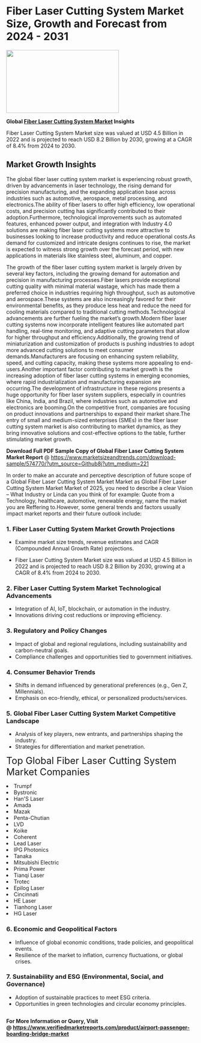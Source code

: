<H1>Fiber Laser Cutting System Market Size, Growth and Forecast from 2024 - 2031</H1><img class="aligncenter size-medium wp-image-584254" src="https://thirdeyenews.in/wp-content/uploads/2024/09/Global-Market-Research-300x168.jpeg" alt="" width="300" height="168" /><p><strong>Global&nbsp;<a href="https://www.marketsizeandtrends.com/download-sample/574770/?utm_source=Github8j?utm_medium=221">Fiber Laser Cutting System Market</a> Insights</strong></p><p>Fiber Laser Cutting System Market size was valued at USD 4.5 Billion in 2022 and is projected to reach USD 8.2 Billion by 2030, growing at a CAGR of 8.4% from 2024 to 2030.</p><p><h2>Market Growth Insights</h2> <p>The global fiber laser cutting system market is experiencing robust growth, driven by advancements in laser technology, the rising demand for precision manufacturing, and the expanding application base across industries such as automotive, aerospace, metal processing, and electronics.The ability of fiber lasers to offer high efficiency, low operational costs, and precision cutting has significantly contributed to their adoption.Furthermore, technological improvements such as automated features, enhanced power output, and integration with Industry 4.0 solutions are making fiber laser cutting systems more attractive to businesses looking to increase productivity and reduce operational costs.As demand for customized and intricate designs continues to rise, the market is expected to witness strong growth over the forecast period, with new applications in materials like stainless steel, aluminum, and copper.</p> <p>The growth of the fiber laser cutting system market is largely driven by several key factors, including the growing demand for automation and precision in manufacturing processes.Fiber lasers provide exceptional cutting quality with minimal material wastage, which has made them a preferred choice in industries requiring high throughput, such as automotive and aerospace.These systems are also increasingly favored for their environmental benefits, as they produce less heat and reduce the need for cooling materials compared to traditional cutting methods.Technological advancements are further fueling the market’s growth.Modern fiber laser cutting systems now incorporate intelligent features like automated part handling, real-time monitoring, and adaptive cutting parameters that allow for higher throughput and efficiency.Additionally, the growing trend of miniaturization and customization of products is pushing industries to adopt more advanced cutting solutions to meet consumer demands.Manufacturers are focusing on enhancing system reliability, speed, and cutting capacity, making these systems more appealing to end-users.Another important factor contributing to market growth is the increasing adoption of fiber laser cutting systems in emerging economies, where rapid industrialization and manufacturing expansion are occurring.The development of infrastructure in these regions presents a huge opportunity for fiber laser system suppliers, especially in countries like China, India, and Brazil, where industries such as automotive and electronics are booming.On the competitive front, companies are focusing on product innovations and partnerships to expand their market share.The entry of small and medium-sized enterprises (SMEs) in the fiber laser cutting system market is also contributing to market dynamics, as they bring innovative solutions and cost-effective options to the table, further stimulating market growth.</p> <p><span class=""><strong>Download Full PDF Sample Copy of Global Fiber Laser Cutting System Market Report</strong> @ <a href="https://www.marketsizeandtrends.com/download-sample/574770/?utm_source=Github8j?utm_medium=221" target="_blank">https://www.marketsizeandtrends.com/download-sample/574770/?utm_source=Github8j?utm_medium=221</a></span></p><p>In order to make an accurate and perceptive description of future scope of a Global&nbsp;Fiber Laser Cutting System Market Market as Global&nbsp;Fiber Laser Cutting System Market Market of 2025, you need to describe a clear Vision &ndash; What Industry or Linda can you think of for example: Quote from a Technology, healthcare, automotive, renewable energy, name the market you are Reffering to.However, some general trends and factors usually impact market reports and their future outlook include:</p><h3>1.&nbsp;<strong>Fiber Laser Cutting System Market Growth Projections</strong></h3><ul><li>Examine market size trends, revenue estimates and CAGR (Compounded Annual Growth Rate) projections.</li><li><p>Fiber Laser Cutting System Market size was valued at USD 4.5 Billion in 2022 and is projected to reach USD 8.2 Billion by 2030, growing at a CAGR of 8.4% from 2024 to 2030.</p></li></ul><h3>2.&nbsp;<strong>Fiber Laser Cutting System Market Technological Advancements</strong></h3><ul><li>Integration of AI, IoT, blockchain, or automation in the industry.</li><li>Innovations driving cost reductions or improving efficiency.</li></ul><h3>3.&nbsp;<strong>Regulatory and Policy Changes</strong></h3><ul><li>Impact of global and regional regulations, including sustainability and carbon-neutral goals.</li><li>Compliance challenges and opportunities tied to government initiatives.</li></ul><h3>4.&nbsp;<strong>Consumer Behavior Trends</strong></h3><ul><li>Shifts in demand influenced by generational preferences (e.g., Gen Z, Millennials).</li><li>Emphasis on eco-friendly, ethical, or personalized products/services.</li></ul><h3>5.&nbsp;<strong>Global Fiber Laser Cutting System Market Competitive Landscape</strong></h3><ul><li>Analysis of key players, new entrants, and partnerships shaping the industry.</li><li>Strategies for differentiation and market penetration.</li></ul><p data-pm-slice="1 1 []"><span style="color: inherit; font-family: inherit; font-size: 25px;">Top Global Fiber Laser Cutting System Market Companies</span></p><div class="" data-test-id=""><p><li>Trumpf</li><li> Bystronic</li><li> Han'S Laser</li><li> Amada</li><li> Mazak</li><li> Penta-Chutian</li><li> LVD</li><li> Koike</li><li> Coherent</li><li> Lead Laser</li><li> IPG Photonics</li><li> Tanaka</li><li> Mitsubishi Electric</li><li> Prima Power</li><li> Tianqi Laser</li><li> Trotec</li><li> Epilog Laser</li><li> Cincinnati</li><li> HE Laser</li><li> Tianhong Laser</li><li> HG Laser</li></p></div><h3>6.&nbsp;<strong>Economic and Geopolitical Factors</strong></h3><ul><li>Influence of global economic conditions, trade policies, and geopolitical events.</li><li>Resilience of the market to inflation, currency fluctuations, or global crises.</li></ul><h3>7.&nbsp;<strong>Sustainability and ESG (Environmental, Social, and Governance)</strong></h3><ul><li>Adoption of sustainable practices to meet ESG criteria.</li><li>Opportunities in green technologies and circular economy principles.</li></ul><h2><strong style="font-size: 14px;">For More Information or Query, Visit @&nbsp;</strong><a style="background-color: #ffffff; font-size: 14px;" href="https://www.marketsizeandtrends.com/report/fiber-laser-cutting-system-market/" target="_blank">https://www.verifiedmarketreports.com/product/airport-passenger-boarding-bridge-market</a></h2>
